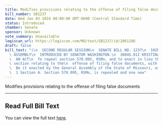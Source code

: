 ```yaml
---
title: Modifies provisions relating to the offense of filing false documents
bill_number: SB1237
date: Wed Jan 03 2024 00:00:00 GMT-0600 (Central Standard Time)
status: Introduced
chamber: Senate
sponsor: Unknown
vote_summary: Unavailable
legiscan_url: https://legiscan.com/MO/text/SB1237/id/2861286
draft: false
bill_text: "|\n  SECOND REGULAR SESSION\n  SENATE BILL NO. 1237\n  102ND GENERA L\
  \ ASSEMBLY\n  INTRODUCED BY SENATOR WASHINGTON.\n  3604S.01I KRISTINA MARTIN, Secretary\n\
  \  AN ACT\n  To repeal section 570.095, RSMo, and to enact in lieu thereof one new\
  \ section relating to the\n  offense of filing false documents, with penalty provisions.\n\
  \  Be it enacted by the General Assembly of the State of Missouri, as follows:\n\
  \  1 Section A. Section 570.095, RSMo, is repealed and one new"
---
```

Modifies provisions relating to the offense of filing false documents

---

## Read Full Bill Text

You can view the full text [here](https://legiscan.com/MO/text/SB1237/id/2861286).
